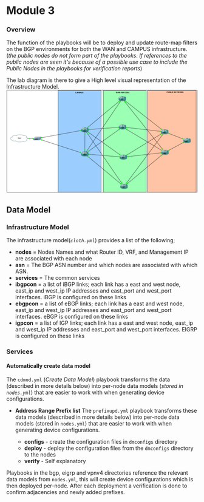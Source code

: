 # **Module 3**

### **Overview**

The function of the playbooks will be to deploy and update route-map filters on the BGP environments for both the WAN and CAMPUS infrastructure.
(*the public nodes do not form part of the playbooks. If references to the public nodes are seen it's because of a possible use case to include the Public Nodes in the playbooks for verification reports*)

The lab diagram is there to give a High level visual representation of the Infrastructure Model.
![Module 3 Lab Diagram](https://github.com/bdyzel/NetAuto/blob/master/Lab%20LayoutModule3.png?raw=true "Optional Title")



## **Data Model**
### **Infrastructure Model**
The infrastructure model(*``cloth.yml``*) provides a list of the following;
* **nodes**    = Nodes Names and what Router ID, VRF, and Management IP are associated with each node
* **asn**      = The BGP ASN number and which nodes are associated with which ASN.
* **services** = The common services
* **ibgpcon**  = a list of iBGP links; each link has a east and west node, east_ip and west_ip IP addresses and east_port and west_port interfaces. iBGP is configured on these links
* **ebgpcon**  = a list of eBGP links; each link has a east and west node, east_ip and west_ip IP addresses and east_port and west_port interfaces. eBGP is configured on these links
* **igpcon**   = a list of IGP links; each link has a east and west node, east_ip and west_ip IP addresses and east_port and west_port interfaces. EIGRP is configured on these links

### **Services**
#### Automatically create data model
The ``cdmod.yml`` (*Create Data Model*) playbook transforms the data (described in more details below) into per-node data models (*stored in ``nodes.yml``*) that are easier to work with when generating device configurations.

* **Address Range Prefix list**
The ``prefixupd.yml`` playbook transforms these data models (described in more details below) into per-node data models (stored in ``nodes.yml``) that are easier to work with when generating device configurations.

  * **configs**     - create the configuration files in ``dmconfigs`` directory
  * **deploy**     - deploy the configuration files from the ``dmconfigs`` directory to the nodes
  * **verify**     - Self explanatory

Playbooks in the bgp, eigrp and vpnv4 directories reference the relevant data models from ``nodes.yml``, this will create device configurations which is then deployed per-node.
After each deployment a verification is done to confirm adjacencies and newly added prefixes.
